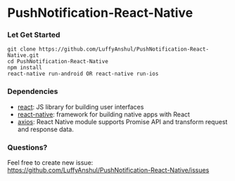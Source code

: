 # PushNotification-React-Native


### Let Get Started

    git clone https://github.com/LuffyAnshul/PushNotification-React-Native.git
    cd PushNotification-React-Native
    npm install
    react-native run-android OR react-native run-ios

### Dependencies

- [react](https://github.com/facebook/react): JS library for building user interfaces
- [react-native](https://github.com/facebook/react-native): framework for building native apps with React
- [axios](https://github.com/axios/axios): React Native module supports Promise API and transform request and response data.


### Questions? 

Feel free to create new issue: https://github.com/LuffyAnshul/PushNotification-React-Native/issues
